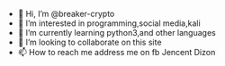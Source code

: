 - 👋 Hi, I’m @breaker-crypto
- 👀 I’m interested in programming,social media,kali
- 🌱 I’m currently learning python3,and other languages
- 💞️ I’m looking to collaborate on this site
- 📫 How to reach me address me on fb Jencent Dizon

<!---
breaker-crypto/breaker-crypto is a ✨ special ✨ repository because its `README.md` (this file) appears on your GitHub profile.
You can click the Preview link to take a look at your changes.
--->
